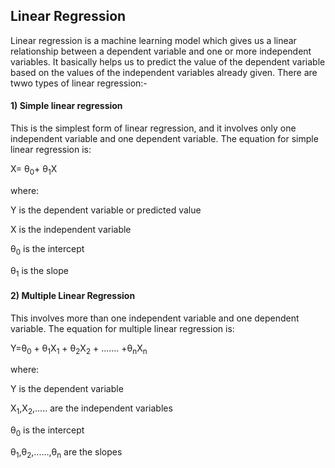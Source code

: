 ## Linear Regression
 Linear regression is a machine learning model which gives us a linear relationship between a dependent variable and one or more independent variables. It basically helps us to predict the value of the dependent variable based on the values of the independent variables already given.
 There are twwo types of linear regression:-
#### 1) Simple linear regression
This is the simplest form of linear regression, and it involves only one independent variable and one dependent variable. The equation for simple linear regression is:

X= θ<sub>0</sub>+ θ<sub>1</sub>X       

where:

Y is the dependent variable or predicted value

X is the independent variable

θ<sub>0</sub> is the intercept

θ<sub>1</sub> is the slope
#### 2) Multiple Linear Regression
This involves more than one independent variable and one dependent variable. The equation for multiple linear regression is:

Y=θ<sub>0</sub> + θ<sub>1</sub>X<sub>1</sub> + θ<sub>2</sub>X<sub>2</sub> + ....... +θ<sub>n</sub>X<sub>n</sub>                  

where:

Y is the dependent variable

X<sub>1</sub>,X<sub>2</sub>,..... are the independent variables

θ<sub>0</sub> is the intercept

θ<sub>1</sub>,θ<sub>2</sub>,......,θ<sub>n</sub> are the slopes
